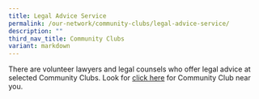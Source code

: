 ```yaml
---
title: Legal Advice Service
permalink: /our-network/community-clubs/legal-advice-service/
description: ""
third_nav_title: Community Clubs
variant: markdown
---
```

There are volunteer lawyers and legal counsels who offer legal advice at selected Community Clubs. Look for [click here](/files/Legal_Services_as_at_23_August_2025.pdf) for Community Club near you.